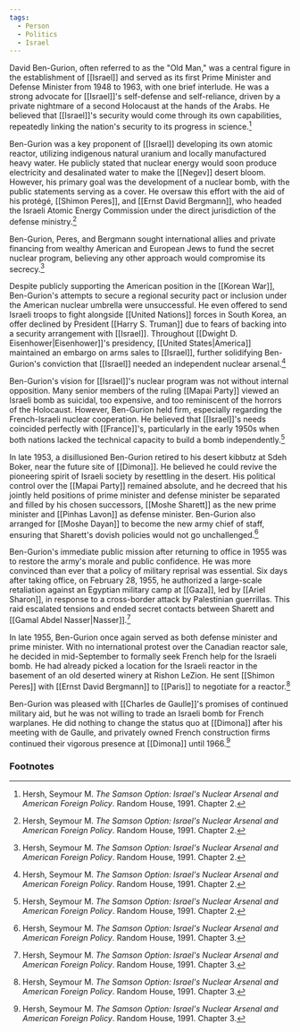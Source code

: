 ```yaml
---
tags:
  - Person
  - Politics
  - Israel
---
```

David Ben-Gurion, often referred to as the "Old Man," was a central figure in the establishment of [[Israel]] and served as its first Prime Minister and Defense Minister from 1948 to 1963, with one brief interlude. He was a strong advocate for [[Israel]]'s self-defense and self-reliance, driven by a private nightmare of a second Holocaust at the hands of the Arabs. He believed that [[Israel]]'s security would come through its own capabilities, repeatedly linking the nation's security to its progress in science.[^1]

Ben-Gurion was a key proponent of [[Israel]] developing its own atomic reactor, utilizing indigenous natural uranium and locally manufactured heavy water. He publicly stated that nuclear energy would soon produce electricity and desalinated water to make the [[Negev]] desert bloom. However, his primary goal was the development of a nuclear bomb, with the public statements serving as a cover. He oversaw this effort with the aid of his protégé, [[Shimon Peres]], and [[Ernst David Bergmann]], who headed the Israeli Atomic Energy Commission under the direct jurisdiction of the defense ministry.[^1]

Ben-Gurion, Peres, and Bergmann sought international allies and private financing from wealthy American and European Jews to fund the secret nuclear program, believing any other approach would compromise its secrecy.[^1]

Despite publicly supporting the American position in the [[Korean War]], Ben-Gurion's attempts to secure a regional security pact or inclusion under the American nuclear umbrella were unsuccessful. He even offered to send Israeli troops to fight alongside [[United Nations]] forces in South Korea, an offer declined by President [[Harry S. Truman]] due to fears of backing into a security arrangement with [[Israel]]. Throughout [[Dwight D. Eisenhower|Eisenhower]]'s presidency, [[United States|America]] maintained an embargo on arms sales to [[Israel]], further solidifying Ben-Gurion's conviction that [[Israel]] needed an independent nuclear arsenal.[^1]

Ben-Gurion's vision for [[Israel]]'s nuclear program was not without internal opposition. Many senior members of the ruling [[Mapai Party]] viewed an Israeli bomb as suicidal, too expensive, and too reminiscent of the horrors of the Holocaust. However, Ben-Gurion held firm, especially regarding the French-Israeli nuclear cooperation. He believed that [[Israel]]'s needs coincided perfectly with [[France]]'s, particularly in the early 1950s when both nations lacked the technical capacity to build a bomb independently.[^1]

In late 1953, a disillusioned Ben-Gurion retired to his desert kibbutz at Sdeh Boker, near the future site of [[Dimona]]. He believed he could revive the pioneering spirit of Israeli society by resettling in the desert. His political control over the [[Mapai Party]] remained absolute, and he decreed that his jointly held positions of prime minister and defense minister be separated and filled by his chosen successors, [[Moshe Sharett]] as the new prime minister and [[Pinhas Lavon]] as defense minister. Ben-Gurion also arranged for [[Moshe Dayan]] to become the new army chief of staff, ensuring that Sharett's dovish policies would not go unchallenged.[^2]

Ben-Gurion's immediate public mission after returning to office in 1955 was to restore the army's morale and public confidence. He was more convinced than ever that a policy of military reprisal was essential. Six days after taking office, on February 28, 1955, he authorized a large-scale retaliation against an Egyptian military camp at [[Gaza]], led by [[Ariel Sharon]], in response to a cross-border attack by Palestinian guerrillas. This raid escalated tensions and ended secret contacts between Sharett and [[Gamal Abdel Nasser|Nasser]].[^2]

In late 1955, Ben-Gurion once again served as both defense minister and prime minister. With no international protest over the Canadian reactor sale, he decided in mid-September to formally seek French help for the Israeli bomb. He had already picked a location for the Israeli reactor in the basement of an old deserted winery at Rishon LeZion. He sent [[Shimon Peres]] with [[Ernst David Bergmann]] to [[Paris]] to negotiate for a reactor.[^2]

Ben-Gurion was pleased with [[Charles de Gaulle]]'s promises of continued military aid, but he was not willing to trade an Israeli bomb for French warplanes. He did nothing to change the status quo at [[Dimona]] after his meeting with de Gaulle, and privately owned French construction firms continued their vigorous presence at [[Dimona]] until 1966.[^2]

### Footnotes

[^1]: Hersh, Seymour M. *The Samson Option: Israel's Nuclear Arsenal and American Foreign Policy*. Random House, 1991. Chapter 2.
[^2]: Hersh, Seymour M. *The Samson Option: Israel's Nuclear Arsenal and American Foreign Policy*. Random House, 1991. Chapter 3.